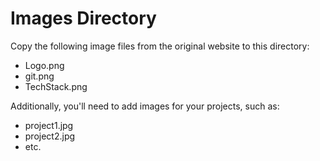 # Images Directory

Copy the following image files from the original website to this directory:

- Logo.png
- git.png
- TechStack.png

Additionally, you'll need to add images for your projects, such as:

- project1.jpg
- project2.jpg
- etc.